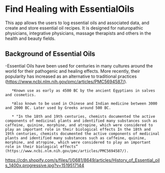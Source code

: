 # Find Healing with EssentialOils #

This app allows the users to log essential oils and associated data, and create and store essential oil recipes.  It is designed for naturopathic physicians, integrative physicians, massage therapists and others in the health and beauty fields.

## Background of Essential Oils ##

-Essential Oils have been used for centuries in many cultures around the world for their pathogenic and healing effects. More recently, their popularity has increased as an alternative to traditional practices (https://www.ncbi.nlm.nih.gov/pmc/articles/PMC5694587/).  
       
       *Known use as early as 4500 BC by the ancient Egyptians in salves and cosmetics.
       
       *Also known to be used in Chinese and Indian medicine between 3000 and 2000 BC. Later used by Greeks around 500 BC.
       
       * "In the 18th and 19th centuries, chemists documented the active components of medicinal plants and identified many substances such as caffeine, quinine, morphine, and atropine, which were considered to play an important role in their biological effects In the 18th and 19th centuries, chemists documented the active components of medicinal plants and identified many substances such as caffeine, quinine, morphine, and atropine, which were considered to play an important role in their biological effects” (https://www.ncbi.nlm.nih.gov/pmc/articles/PMC5694587/).

https://cdn.shopify.com/s/files/1/0681/8649/articles/History_of_Essential_oils_1400x.progressive.jpg?v=1519517144
